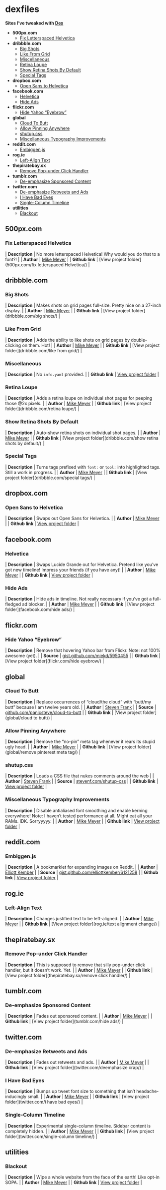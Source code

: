 # dexfiles

**Sites I’ve tweaked with [Dex](https://github.com/meyer/dex)**

- **500px.com**
  - [Fix Letterspaced Helvetica](#fix-letterspaced-helvetica)
- **dribbble.com**
  - [Big Shots](#big-shots)
  - [Like From Grid](#like-from-grid)
  - [Miscellaneous](#miscellaneous)
  - [Retina Loupe](#retina-loupe)
  - [Show Retina Shots By Default](#show-retina-shots-by-default)
  - [Special Tags](#special-tags)
- **dropbox.com**
  - [Open Sans to Helvetica](#open-sans-to-helvetica)
- **facebook.com**
  - [Helvetica](#helvetica)
  - [Hide Ads](#hide-ads)
- **flickr.com**
  - [Hide Yahoo “Eyebrow”](#hide-yahoo-eyebrow)
- **global**
  - [Cloud To Butt](#cloud-to-butt)
  - [Allow Pinning Anywhere](#allow-pinning-anywhere)
  - [shutup.css](#shutupcss)
  - [Miscellaneous Typography Improvements](#miscellaneous-typography-improvements)
- **reddit.com**
  - [Embiggen.js](#embiggenjs)
- **rog.ie**
  - [Left-Align Text](#left-align-text)
- **thepiratebay.sx**
  - [Remove Pop-under Click Handler](#remove-pop-under-click-handler)
- **tumblr.com**
  - [De-emphasize Sponsored Content](#de-emphasize-sponsored-content)
- **twitter.com**
  - [De-emphasize Retweets and Ads](#de-emphasize-retweets-and-ads)
  - [I Have Bad Eyes](#i-have-bad-eyes)
  - [Single-Column Timeline](#single-column-timeline)
- **utilities**
  - [Blackout](#blackout)


## 500px.com

### Fix Letterspaced Helvetica

| **Description** | No more letterspaced Helvetica! Why would you do that to a font?! |
| **Author** | [Mike Meyer](http://twitter.com/meyer) |
| **Github link** | [View project folder](500px.com/fix letterspaced Helvetica/) |


## dribbble.com

### Big Shots

| **Description** | Makes shots on grid pages full-size. Pretty nice on a 27-inch display. |
| **Author** | [Mike Meyer](http://twitter.com/meyer) |
| **Github link** | [View project folder](dribbble.com/big shots/) |

### Like From Grid

| **Description** | Adds the ability to like shots on grid pages by double-clicking on them. Hot! |
| **Author** | [Mike Meyer](http://twitter.com/meyer) |
| **Github link** | [View project folder](dribbble.com/like from grid/) |

### Miscellaneous

| **Description** | No `info.yaml` provided.
 |
| **Github link** | [View project folder](dribbble.com/miscellaneous/) |

### Retina Loupe

| **Description** | Adds a retina loupe on individual shot pages for peeping those @2x pixels. |
| **Author** | [Mike Meyer](http://twitter.com/meyer) |
| **Github link** | [View project folder](dribbble.com/retina loupe/) |

### Show Retina Shots By Default

| **Description** | Auto-show retina shots on individual shot pages. |
| **Author** | [Mike Meyer](http://twitter.com/meyer) |
| **Github link** | [View project folder](dribbble.com/show retina shots by default/) |

### Special Tags

| **Description** | Turns tags prefixed with `font:` or `tool:` into highlighted tags. Still a work in progress. |
| **Author** | [Mike Meyer](http://twitter.com/meyer) |
| **Github link** | [View project folder](dribbble.com/special tags/) |


## dropbox.com

### Open Sans to Helvetica

| **Description** | Swaps out Open Sans for Helvetica. |
| **Author** | [Mike Meyer](http://twitter.com/meyer) |
| **Github link** | [View project folder](dropbox.com/helvetica/) |


## facebook.com

### Helvetica

| **Description** | Swaps Lucide Grande out for Helvetica. Pretend like you’ve got new timeline! Impress your friends (if you have any)! |
| **Author** | [Mike Meyer](http://twitter.com/meyer) |
| **Github link** | [View project folder](facebook.com/helvetica/) |

### Hide Ads

| **Description** | Hide ads in timeline. Not really necessary if you’ve got a full-fledged ad blocker. |
| **Author** | [Mike Meyer](http://twitter.com/meyer) |
| **Github link** | [View project folder](facebook.com/hide ads/) |


## flickr.com

### Hide Yahoo “Eyebrow”

| **Description** | Remove that hovering Yahoo bar from Flickr. Note: not 100% awesome (yet). |
| **Source** | [gist.github.com/miekd/5950455](https://gist.github.com/miekd/5950455) |
| **Github link** | [View project folder](flickr.com/hide eyebrow/) |


## global

### Cloud To Butt

| **Description** | Replace occurrences of “cloud/the cloud” with “butt/my butt” because I am twelve years old. |
| **Author** | [Steven Frank](http://twitter.com/stevenf) |
| **Source** | [github.com/panicsteve/cloud-to-butt](https://github.com/panicsteve/cloud-to-butt) |
| **Github link** | [View project folder](global/cloud to butt/) |

### Allow Pinning Anywhere

| **Description** | Remove the “no-pin” meta tag whenever it rears its stupid ugly head. |
| **Author** | [Mike Meyer](http://twitter.com/meyer) |
| **Github link** | [View project folder](global/remove pinterest meta tag/) |

### shutup.css

| **Description** | Loads a CSS file that nukes comments around the web |
| **Author** | [Steven Frank](http://twitter.com/stevenf) |
| **Source** | [stevenf.com/shutup-css](http://stevenf.com/shutup-css) |
| **Github link** | [View project folder](global/shutup/) |

### Miscellaneous Typography Improvements

| **Description** | Disable antialiased font smoothing and enable kerning everywhere! Note: I haven’t tested performance at all. Might eat all your RAMs. IDK. Sorryyyyy. |
| **Author** | [Mike Meyer](http://twitter.com/meyer) |
| **Github link** | [View project folder](global/typography/) |


## reddit.com

### Embiggen.js

| **Description** | A bookmarklet for expanding images on Reddit. |
| **Author** | [Elliott Kember](http://twitter.com/elliottkember) |
| **Source** | [gist.github.com/elliottkember/6121258](https://gist.github.com/elliottkember/6121258) |
| **Github link** | [View project folder](reddit.com/embiggen/) |


## rog.ie

### Left-Align Text

| **Description** | Changes justified text to be left-aligned. |
| **Author** | [Mike Meyer](http://twitter.com/meyer) |
| **Github link** | [View project folder](rog.ie/text alignment change/) |


## thepiratebay.sx

### Remove Pop-under Click Handler

| **Description** | This is supposed to remove that silly pop-under click handler, but it doesn’t work. Yet. |
| **Author** | [Mike Meyer](http://twitter.com/meyer) |
| **Github link** | [View project folder](thepiratebay.sx/remove click handler/) |


## tumblr.com

### De-emphasize Sponsored Content

| **Description** | Fades out sponsored content. |
| **Author** | [Mike Meyer](http://twitter.com/meyer) |
| **Github link** | [View project folder](tumblr.com/hide ads/) |


## twitter.com

### De-emphasize Retweets and Ads

| **Description** | Fades out retweets and ads. |
| **Author** | [Mike Meyer](http://twitter.com/meyer) |
| **Github link** | [View project folder](twitter.com/deemphasize crap/) |

### I Have Bad Eyes

| **Description** | Bumps up tweet font size to something that isn’t headache-inducingly small. |
| **Author** | [Mike Meyer](http://twitter.com/meyer) |
| **Github link** | [View project folder](twitter.com/i have bad eyes/) |

### Single-Column Timeline

| **Description** | Experimental single-column timeline. Sidebar content is completely hidden. |
| **Author** | [Mike Meyer](http://twitter.com/meyer) |
| **Github link** | [View project folder](twitter.com/single-column timeline/) |


## utilities

### Blackout

| **Description** | Wipe a whole website from the face of the earth! Like opt-in SOPA. |
| **Author** | [Mike Meyer](http://twitter.com/meyer) |
| **Github link** | [View project folder](utilities/blackout/) |


